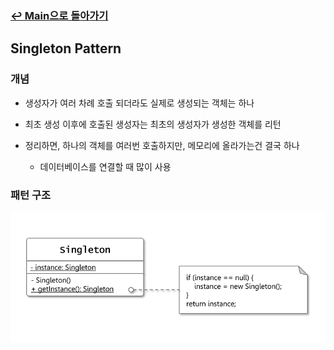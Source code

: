 ### [↩︎ Main으로 돌아가기](../../README.md)

## Singleton Pattern

### 개념

- 생성자가 여러 차례 호출 되더라도 실제로 생성되는 객체는 하나

- 최초 생성 이후에 호출된 생성자는 최초의 생성자가 생성한 객체를 리턴

- 정리하면, 하나의 객체를 여러번 호출하지만, 메모리에 올라가는건 결국 하나
  - 데이터베이스를 연결할 때 많이 사용

### 패턴 구조

<div align="center">
  <img src="../../image/singleton.png">
</div>
